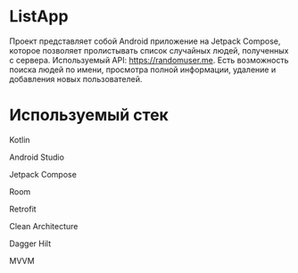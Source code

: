 # ListApp

Проект представляет собой Android приложение на Jetpack Compose, которое позволяет пролистывать список случайных людей, полученных с сервера.
Используемый API: https://randomuser.me.
Есть возможность поиска людей по имени, просмотра полной информации, удаление и добавления новых пользователей.

# Используемый стек
Kotlin

Android Studio

Jetpack Compose

Room

Retrofit

Clean Architecture

Dagger Hilt

MVVM
